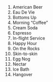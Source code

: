 
1. American Beer
2. Eau De Vie
3. Bottoms Up
4. Morning “Coffee”
5. Cream Soda
6. Espresso
7. In-flight Service
8. Happy Hour
9. On the Rocks
10. Skin-to-skin
11. Egg Nog
12. Nectar
13. Ice Bath
14. Hangover

